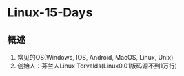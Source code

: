 # Linux-15-Days
## 概述
1. 常见的OS(Windows, IOS, Android, MacOS, Linux, Unix)
2. 创始人：芬兰人Linux Torvalds(Linux0.01版码源不到1万行)
